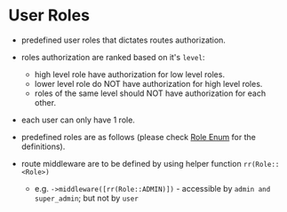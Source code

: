 # User Roles

- predefined user roles that dictates routes authorization.
- roles authorization are ranked based on it's `level`:
    - high level role have authorization for low level roles.
    - lower level role do NOT have authorization for high level roles.
    - roles of the same level should NOT have authorization for each other.
- each user can only have 1 role.
- predefined roles are as follows (please check [Role Enum](../app/Enum/Role.php) for the definitions).

- route middleware are to be defined by using helper function `rr(Role::<Role>)`
    - e.g. `->middleware([rr(Role::ADMIN)])` - accessible by `admin and super_admin`; but not by `user`
